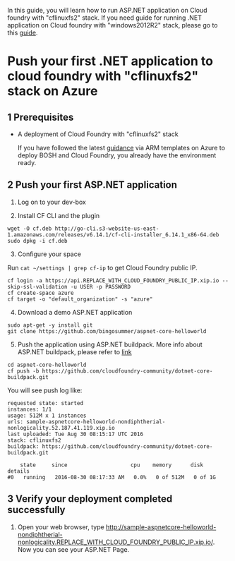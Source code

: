 In this guide, you will learn how to run ASP.NET application on Cloud foundry with "cflinuxfs2" stack. If you need guide for running .NET application on Cloud foundry with "windows2012R2" stack, please go to this [guide](./run-asp-net-apps-with-windows2012R2-stack.md).

# Push your first .NET application to cloud foundry with "cflinuxfs2" stack on Azure

## 1 Prerequisites

* A deployment of Cloud Foundry with "cflinuxfs2" stack

  If you have followed the latest [guidance](../../guidance.md) via ARM templates on Azure to deploy BOSH and Cloud Foundry, you already have the environment ready.

## 2 Push your first ASP.NET application

1. Log on to your dev-box

2. Install CF CLI and the plugin

  ```
  wget -O cf.deb http://go-cli.s3-website-us-east-1.amazonaws.com/releases/v6.14.1/cf-cli-installer_6.14.1_x86-64.deb
  sudo dpkg -i cf.deb
  ```

3. Configure your space

  Run `cat ~/settings | grep cf-ip` to get Cloud Foundry public IP.

  ```
  cf login -a https://api.REPLACE_WITH_CLOUD_FOUNDRY_PUBLIC_IP.xip.io --skip-ssl-validation -u USER -p PASSWORD
  cf create-space azure
  cf target -o "default_organization" -s "azure"
  ```

4. Download a demo ASP.NET application

  ```
  sudo apt-get -y install git
  git clone https://github.com/bingosummer/aspnet-core-helloworld
  ```

5. Push the application using ASP.NET buildpack. More info about ASP.NET buildpack, please refer to [link](https://github.com/cloudfoundry-community/dotnet-core-buildpack/blob/master/README.md)

  ```
  cd aspnet-core-helloworld
  cf push -b https://github.com/cloudfoundry-community/dotnet-core-buildpack.git
  ```

  You will see push log like:
  ```
  requested state: started
  instances: 1/1
  usage: 512M x 1 instances
  urls: sample-aspnetcore-helloworld-nondiphtherial-nonlogicality.52.187.41.119.xip.io
  last uploaded: Tue Aug 30 08:15:17 UTC 2016
  stack: cflinuxfs2
  buildpack: https://github.com/cloudfoundry-community/dotnet-core-buildpack.git

      state     since                    cpu    memory      disk      details
  #0   running   2016-08-30 08:17:33 AM   0.0%   0 of 512M   0 of 1G
  ```
## 3 Verify your deployment completed successfully

1. Open your web browser, type http://sample-aspnetcore-helloworld-nondiphtherial-nonlogicality.REPLACE_WITH_CLOUD_FOUNDRY_PUBLIC_IP.xip.io/. Now you can see your ASP.NET Page.
